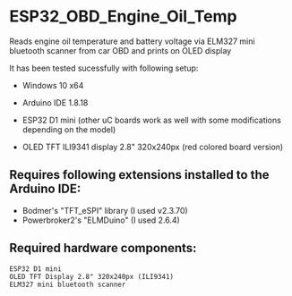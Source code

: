 # ESP32_OBD_Engine_Oil_Temp
Reads engine oil temperature and battery voltage via ELM327 mini bluetooth scanner from car OBD and prints on OLED display

It has been tested sucessfully with following setup:

* Windows 10 x64

* Arduino IDE 1.8.18

* ESP32 D1 mini (other uC boards work as well with some modifications depending on the model)

* OLED TFT ILI9341 display 2.8" 320x240px (red colored board version)

## Requires following extensions installed to the Arduino IDE:
* Bodmer's "TFT_eSPI" library (I used v2.3.70)
* Powerbroker2's "ELMDuino" (I used 2.6.4)

## Required hardware components:
    ESP32 D1 mini
    OLED TFT Display 2.8" 320x240px (ILI9341)
    ELM327 mini bluetooth scanner
